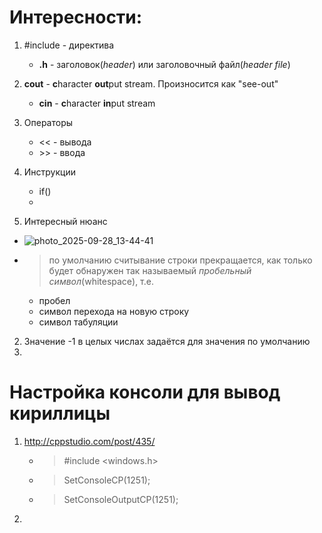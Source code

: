 # Интересности:
1. #include - директива
   - **.h** - заголовок(_header_) или заголовочный файл(_header file_)
2. **cout** - **c**haracter **out**put stream. Произносится как "see-out"
   - **cin** - **c**haracter **in**put stream
3. Операторы
   - << - вывода
   - \>> - ввода
4. Инструкции
   - if()
   - 

1. Интересный нюанс
  - ![photo_2025-09-28_13-44-41](https://github.com/user-attachments/assets/7f6c5184-62df-42f8-8a63-3c092312e97f)
  - > по умолчанию считывание строки прекращается, как только будет обнаружен так называемый _пробельный символ_(whitespace), т.е.
    - пробел
    - символ перехода на новую строку
    - символ табуляции
2. Значение -1 в целых числах задаётся для значения по умолчанию
3. 

# Настройка консоли для вывод кириллицы
1. http://cppstudio.com/post/435/
   - > #include <windows.h>
   - > SetConsoleCP(1251);
   - > SetConsoleOutputCP(1251);
2. 
